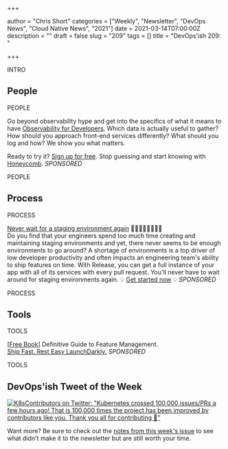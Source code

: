 +++

author = "Chris Short"
categories = ["Weekly", "Newsletter", "DevOps News", "Cloud Native News", "2021"]
date = 2021-03-14T07:00:00Z
description = ""
draft = false
slug = "209"
tags = []
title = "DevOps'ish 209: "

+++

INTRO

## People

PEOPLE

Go beyond observability hype and get into the specifics of what it means to have [Observability for Developers](https://www.honeycomb.io/guide-observability-for-developers-devopsish/?&utm_source=devopsish&utm_medium=newsletter&utm_campaign=ad&utm_content=guide-observability-for-developers-devopsish). Which data is actually useful to gather? How should you approach front-end services differently? What should you log and how? We show you what matters.

Ready to try it? [Sign up for free](https://ui.honeycomb.io/signup/?&utm_source=devopsish&utm_medium=newsletter&utm_campaign=ad&utm_content=product-signup). Stop guessing and start knowing with [Honeycomb](https://www.honeycomb.io/?&utm_source=devopsish&utm_medium=newsletter&utm_campaign=ad&utm_content=honeycomb-homepage-devopish). *SPONSORED*

PEOPLE

## Process

PROCESS

[Never wait for a staging environment again](https://releaseapp.io/?utm_source=devopsish&utm_medium=email&utm_content=title&utm_campaign=20210228) 👩‍💻🧑‍💻👨‍💻👩‍💻  
Do you find that your engineers spend too much time creating and maintaining staging environments and yet, there never seems to be enough environments to go around? A shortage of environments is a top driver of low developer productivity and often impacts an engineering team's ability to ship features on time. With Release, you can get a full instance of your app with all of its services with every pull request. You'll never have to wait around for staging environments again. 💡 [Get started now](https://releaseapp.io/?utm_source=devopsish&utm_medium=email&utm_content=get-started&utm_campaign=20210228) 💡 *SPONSORED*

PROCESS

## Tools

TOOLS

[[Free Book](https://launchdarkly.com/the-definitive-guide-to-feature-management/?utm_source=devopsish&utm_medium=news_pod&utm_campaign=21q1-newsletter)] Definitive Guide to Feature Management.  
[Ship Fast. Rest Easy LaunchDarkly.](https://launchdarkly.com/the-definitive-guide-to-feature-management/?utm_source=devopsish&utm_medium=news_pod&utm_campaign=21q1-newsletter) *SPONSORED*

TOOLS

## DevOps'ish Tweet of the Week

[![K8sContributors on Twitter: "Kubernetes crossed 100,000 issues/PRs a few hours ago! That is 100,000 times the project has been improved by contributors like you. Thank you all for contributing :tada:"](/images/209-devopsish-tweet-of-the-week.png)](https://twitter.com/K8sContributors/status/1369304454198071300)

Want more? Be sure to check out the [notes from this week's issue](https://devopsish.com/209/notes/) to see what didn't make it to the newsletter but are still worth your time.
